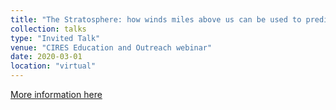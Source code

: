 ```yaml
---
title: "The Stratosphere: how winds miles above us can be used to predict the weather weeks in advance"
collection: talks
type: "Invited Talk"
venue: "CIRES Education and Outreach webinar"
date: 2020-03-01
location: "virtual"
---
```


[More information here](https://cires.colorado.edu/outreach/scienceathome/butler)
